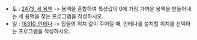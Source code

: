 - 토 : [2473_세 용액](https://www.acmicpc.net/problem/2473) -> 용액을 혼합하여 특성값이 0에 가장 가까운 용액을 만들어내는 세 용액을 찾는 프로그램을 작성하시오.
- 일 : [18310_안테나](https://www.acmicpc.net/problem/18310) -> 집들의 위치 값이 주어질 때, 안테나를 설치할 위치를 선택하는 프로그램을 작성하시오.
